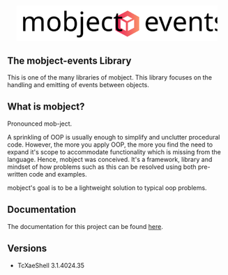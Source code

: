 <p align="center">
  <img width="460"  src="./docs/images/logo.svg">
</p>

## The mobject-events Library

This is one of the many libraries of mobject. This library focuses on the handling and emitting of events between objects.

## What is mobject?

Pronounced mob-ject.

A sprinkling of OOP is usually enough to simplify and unclutter procedural code. However, the more you apply OOP, the more you find the need to expand it's scope to accommodate functionality which is missing from the language. Hence, mobject was conceived. It's a framework, library and mindset of how problems such as this can be resolved using both pre-written code and examples.

mobject's goal is to be a lightweight solution to typical oop problems.

## Documentation

The documentation for this project can be found [here](https://mobject-dev-team.github.io/mobject-events/#/).

## Versions

- TcXaeShell 3.1.4024.35
